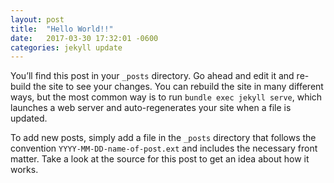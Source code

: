 ```yaml
---
layout: post
title:  "Hello World!!"
date:   2017-03-30 17:32:01 -0600
categories: jekyll update
---
```

You’ll find this post in your `_posts` directory. Go ahead and edit it and re-build the site to see your changes. You can rebuild the 
site in many different ways, but the most common way is to run `bundle exec jekyll serve`, which launches a web server and 
auto-regenerates your site when a file is updated.

To add new posts, simply add a file in the `_posts` directory that follows the convention `YYYY-MM-DD-name-of-post.ext` and includes 
the necessary front matter. Take a look at the source for this post to get an idea about how it works.
